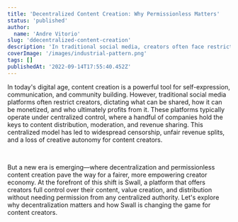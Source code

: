 ```yaml
---
title: 'Decentralized Content Creation: Why Permissionless Matters'
status: 'published'
author:
  name: 'Andre Vitorio'
slug: 'ddecentralized-content-creation'
description: 'In traditional social media, creators often face restrictions, censorship, and unfair revenue sharing. Swall changes the game by offering a permissionless environment where creators fully control their content, value creation, and distribution. Learn why decentralization is key to the future of content creation.'
coverImage: '/images/industrial-pattern.png'
tags: []
publishedAt: '2022-09-14T17:55:40.452Z'
---
```


In today's digital age, content creation is a powerful tool for self-expression, communication, and community building. However, traditional social media platforms often restrict creators, dictating what can be shared, how it can be monetized, and who ultimately profits from it. These platforms typically operate under centralized control, where a handful of companies hold the keys to content distribution, moderation, and revenue sharing. This centralized model has led to widespread censorship, unfair revenue splits, and a loss of creative autonomy for content creators.

&nbsp;

But a new era is emerging—where decentralization and permissionless content creation pave the way for a fairer, more empowering creator economy. At the forefront of this shift is Swall, a platform that offers creators full control over their content, value creation, and distribution without needing permission from any centralized authority. Let's explore why decentralization matters and how Swall is changing the game for content creators.
